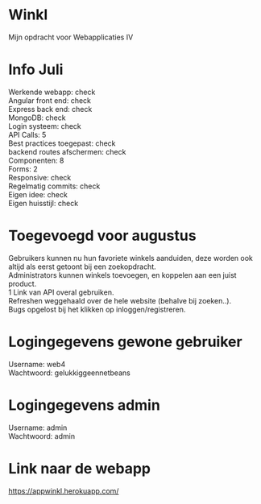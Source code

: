# Winkl

Mijn opdracht voor Webapplicaties IV


# Info Juli
Werkende webapp: check <br />
Angular front end: check <br />
Express back end: check <br />
MongoDB: check <br />
Login systeem: check <br />
API Calls: 5 <br />
Best practices toegepast: check <br />
backend routes afschermen: check <br />
Componenten: 8 <br />
Forms: 2 <br />
Responsive: check <br />
Regelmatig commits: check <br />
Eigen idee: check <br />
Eigen huisstijl: check <br />
# Toegevoegd voor augustus
Gebruikers kunnen nu hun favoriete winkels aanduiden, deze worden ook altijd als eerst getoont bij een zoekopdracht.<br />
Administrators kunnen winkels toevoegen, en koppelen aan een juist product.<br />
1 Link van API overal gebruiken.<br />
Refreshen weggehaald over de hele website (behalve bij zoeken..). <br />
Bugs opgelost bij het klikken op inloggen/registreren. 
# Logingegevens gewone gebruiker
Username: web4 <br />
Wachtwoord: gelukkiggeennetbeans
# Logingegevens admin
Username: admin <br />
Wachtwoord: admin
# Link naar de webapp
https://appwinkl.herokuapp.com/
